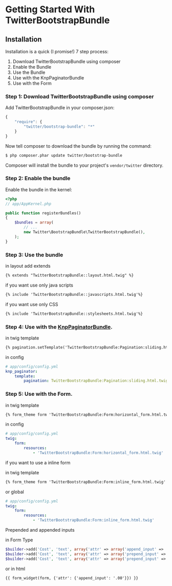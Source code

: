 Getting Started With TwitterBootstrapBundle
==================================

## Installation

Installation is a quick (I promise!) 7 step process:

1. Download TwitterBootstrapBundle using composer
2. Enable the Bundle
3. Use the Bundle
4. Use with the KnpPaginatorBundle
5. Use with the Form


### Step 1: Download TwitterBootstrapBundle using composer

Add TwitterBootstrapBundle in your composer.json:

```js
{
    "require": {
        "twitter/bootstrap-bundle": "*"
    }
}
```

Now tell composer to download the bundle by running the command:

``` bash
$ php composer.phar update twitter/bootstrap-bundle
```

Composer will install the bundle to your project's `vendor/twitter` directory.


### Step 2: Enable the bundle

Enable the bundle in the kernel:

``` php
<?php
// app/AppKernel.php

public function registerBundles()
{
    $bundles = array(
        // ...
        new Twitter\BootstrapBundle\TwitterBootstrapBundle(),
    );
}
```


### Step 3: Use the bundle

in layout add extends
``` html
{% extends "TwitterBootstrapBundle::layout.html.twig" %}
```

if you want use only java scripts
``` html
{% include 'TwitterBootstrapBundle::javascripts.html.twig'%}
```

if you want use only CSS
``` html
{% include 'TwitterBootstrapBundle::stylesheets.html.twig'%}
```

### Step 4: Use with the [KnpPaginatorBundle](https://github.com/KnpLabs/KnpPaginatorBundle).

in twig template
``` html
{% pagination.setTemplate('TwitterBootstrapBundle:Pagination:sliding.html.twig') %}
```

in config

``` yaml
# app/config/config.yml
knp_paginator:
    template:
        pagination: TwitterBootstrapBundle:Pagination:sliding.html.twig
```


### Step 5: Use with the Form.

in twig template
``` html
{% form_theme form 'TwitterBootstrapBundle:Form:horizontal_form.html.twig' %}
```

in config

``` yaml
# app/config/config.yml
twig:
    form:
        resources:
            - 'TwitterBootstrapBundle:Form:horizontal_form.html.twig'
```

if you want to use a inline form

in twig template
``` html
{% form_theme form 'TwitterBootstrapBundle:Form:inline_form.html.twig' %}
```
or global

``` yaml
# app/config/config.yml
twig:
    form:
        resources:
            - 'TwitterBootstrapBundle:Form:inline_form.html.twig'
```

Prepended and appended inputs

in Form Type

``` php
$builder->add('Cost', 'text', array('attr' => array('append_input' => '.00')));
$builder->add('Cost', 'text', array('attr' => array('prepend_input' => '$')));
$builder->add('Cost', 'text', array('attr' => array('prepend_input' => '$','append_input' => '.00')));
```

or in html

``` html
{{ form_widget(form, {'attr': {'append_input': '.00'}}) }}
```
